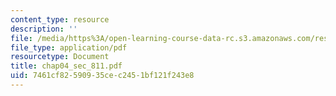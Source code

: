 ```yaml
---
content_type: resource
description: ''
file: /media/https%3A/open-learning-course-data-rc.s3.amazonaws.com/res-6-001-continuum-electromechanics-spring-2009/7461cf82590935cec2451bf121f243e8_chap04_sec_811.pdf
file_type: application/pdf
resourcetype: Document
title: chap04_sec_811.pdf
uid: 7461cf82-5909-35ce-c245-1bf121f243e8
---
```

